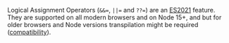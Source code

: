 Logical Assignment Operators (`&&=`, `||=` and `??=`) are an [ES2021](https://tc39.es/ecma262/#sec-intro) feature. They are supported on all modern browsers and on Node 15+, and but for older browsers and Node versions transpilation might be required 
([compatibility](https://kangax.github.io/compat-table/es2016plus/#test-Logical_Assignment)).